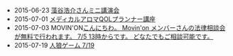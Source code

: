 * 2015-06-23 [藻谷浩介さんミニ講演会](https://www.facebook.com/events/851648748249449/permalink/851648751582782/)
* 2015-07-01 [メディカルアロマQOLプランナー講座](https://www.facebook.com/movinon.hiroshima/posts/952938898060222)
* 2015-07-03 MOVIN'ON[こんにちわ。 Movin'on メンバーさんの法律相談会が無料で行われます。 7/5 13時からです。 どなたでもご相談可能です。](http://www.facebook.com/movinon.hiroshima/photos/a.741352859218828.1073741830.723399384347509/950045158349596/?type=1)
* 2015-07-19 [人狼ゲーム 7/19](http://www.facebook.com/events/1428809437442611/permalink/1428809440775944/)
